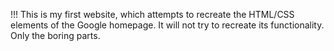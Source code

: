 !!!
This is my first website, which attempts to recreate the HTML/CSS elements of the Google homepage. It will not try to recreate its functionality. Only the boring parts. 
